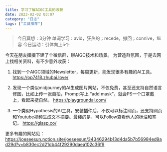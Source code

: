 ```yaml
---
title: 学习了解AIGC工具的收获
date: 2023-02-02 03:07 
category: "日志"
tags: ["工具推荐"]
---
```


> 今日冥想：3分钟
> 单词学习：avid，狂热的；recede，撤回；connive，纵容
> 今日运动：引体向上5个

今天在朋友撺掇下建了个微信群，聊AIGC技术和场景。
为营造群氛围，于是去网上找相关资料，有不少意外收获：

1. 找到一个AIGC领域的Newsletter，每周更新，能发现很多有趣的AI工具。
https://op7418.zhubai.love/

2. 发现一个类似midjourney的AI生成图片网站，不仅免费，甚至还支持自然语言修图，比如上传一张自拍，Prompt写上 “add mask”，就会PS一个口罩戴上，看起来挺自然。
https://playgroundai.com/

3. 一个类似Hypothesis的AI工具，安装插件后，不仅可以标注网页，还支持网页和Youtube视频生成文本摘要。最棒的是，可以Follow查看他人的标注和笔记。
https://glasp.co/


更多有趣的网站见：https://joeseesun.notion.site/joeseesun/34346294b13d4da5b7b56984ed9ad29d?v=b830ec2d21db44f29290daea102c36f9



